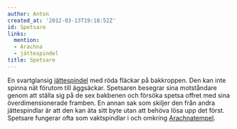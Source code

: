 ```yaml
---
author: Anton
created_at: '2012-03-13T19:18:52Z'
id: Spetsare
links:
  mention:
  - Arachna
  - jättespindel
title: Spetsare
---
```


En svartglansig [jättespindel] med röda fläckar på bakkroppen. Den kan inte spinna nät förutom till
äggsäckar. Spetsaren besegrar sina motståndare genom att ställa sig på de sex bakbenen och försöka
spetsa offret med sina överdimensionerade framben. En annan sak som skiljer den från andra
jättespindlar är att den kan äta sitt byte utan att behöva lösa upp det först. Spetsare fungerar
ofta som vaktspindlar i och omkring [Arachnatempel].

  [jättespindel]: jättespindel
  [Arachnatempel]: Arachna
